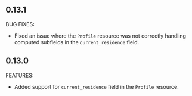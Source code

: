 ## 0.13.1

BUG FIXES:

* Fixed an issue where the `Profile` resource was not correctly handling computed subfields in the `current_residence` field.

## 0.13.0

FEATURES:

* Added support for `current_residence` field in the `Profile` resource.